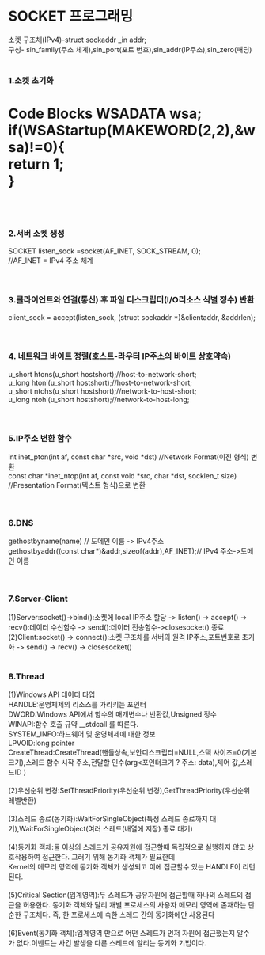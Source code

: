 #  SOCKET 프로그래밍

소켓 구조체(IPv4)-struct sockaddr _in addr;  <br>
구성- sin_family(주소 체계),sin_port(포트 번호),sin_addr(IP주소),sin_zero(패딩)
<br><br>
### 1.소켓 초기화 <br>
# Code Blocks WSADATA wsa; <br>if(WSAStartup(MAKEWORD(2,2),&wsa)!=0){ <br> return 1; <br> }
 <br> <br>
### 2.서버 소켓 생성 <br>
SOCKET listen_sock =socket(AF_INET, SOCK_STREAM, 0); <br>
//AF_INET = IPv4 주소 체계 <br>
 <br> <br>
### 3.클라이언트와 연결(통신) 후 파일 디스크립터(I/O리소스 식별 정수) 반환 <br>
client_sock = accept(listen_sock, (struct sockaddr *)&clientaddr, &addrlen); <br>
 <br> <br>

###  4. 네트워크 바이트 정렬(호스트-라우터 IP주소의 바이트 상호약속) <br>
u_short htons(u_short hostshort);//host-to-network-short; <br>
u_long htonl(u_short hostshort);//host-to-network-short; <br>
u_short ntohs(u_short hostshort);//network-to-host-short; <br>
u_long ntohl(u_short hostshort);//network-to-host-long; <br>
 <br> <br>
###  5.IP주소 변환 함수 <br>
int inet_pton(int af, const char *src, void *dst) //Network Format(이진 형식) 변환 <br>
const char *inet_ntop(int af, const void *src, char *dst, socklen_t size) //Presentation Format(텍스트 형식)으로 변환 <br>
 <br> <br>
###  6.DNS <br>
gethostbyname(name) //  도메인 이름 -> IPv4주소  <br>
gethostbyaddr((const char*)&addr,sizeof(addr),AF_INET);// IPv4 주소->도메인 이름 <br>
 <br> <br>
###  7.Server-Client <br>
(1)Server:socket()->bind():소켓에 local IP주소 할당 -> listen() -> accept() -> recv():데이터 수신함수 -> send():데이터 전송함수->closesocket() 종료   <br>
(2)Client:socket() -> connect():소켓 구조체를 서버의 원격 IP주소,포트번호로 초기화 -> send() -> recv() -> closesocket() <br> <br>
###  8.Thread <br>
(1)Windows API 데이터 타입<br>
HANDLE:운영체제의 리소스를 가리키는 포인터<br>
DWORD:Windows API에서 함수의 매개변수나 반환값,Unsigned 정수<br>
WINAPI:함수 호출 규약 __stdcall 를 따른다.<br>
SYSTEM_INFO:하드웨어 및 운영체제에 대한 정보<br>
LPVOID:long pointer<br>
CreateThread:CreateThread(핸들상속,보안디스크립터=NULL,스택 사이즈=0(기본크기),스레드 함수 시작 주소,전달할 인수(arg<포인터크기 ? 주소: data),제어 값,스레드ID )<br><br>
(2)우선순위 변경:SetThreadPriority(우선순위 변경),GetThreadPriority(우선순위 레벨반환)<br><br>
(3)스레드 종료(동기화):WaitForSingleObject(특정 스레드 종료까지 대기),WaitForSingleObject(여러 스레드(배열에 저장) 종료 대기)<br><br>
(4)동기화 객체:둘 이상의 스레드가 공유자원에 접근할때 독립적으로 실행하지 않고 상호작용하여 접근한다. 그러기 위해 동기화 객체가 필요한데<br> Kernel의 메모리 영역에
동기화 객체가 생성되고 이에 접근할수 있는 HANDLE이 리턴된다.<br><br>
(5)Critical Section(임계영역):두 스레드가 공유자원에 접근할때 하나의 스레드의 접근을 허용한다. 동기화 객체와 달리 개별 프로세스의 사용자 메모리 영역에 존재하는 단순한 구조체다. 즉, 한 프로세스에 속한 스레드 간의 동기화에만 사용된다<br><br>
(6)Event(동기화 객체):임계영역 만으로 어떤 스레드가 먼저 자원에 접근했는지 알수 가 없다.이벤트는 사건 발생을 다른 스레드에 알리는 동기화 기법이다. 

